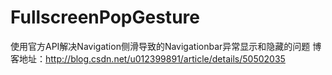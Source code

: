 # FullscreenPopGesture
使用官方API解决Navigation侧滑导致的Navigationbar异常显示和隐藏的问题
博客地址：http://blog.csdn.net/u012399891/article/details/50502035